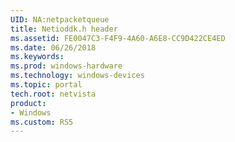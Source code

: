 ```yaml
---
UID: NA:netpacketqueue
title: Netioddk.h header
ms.assetid: FE0047C3-F4F9-4A60-A6E8-CC9D422CE4ED
ms.date: 06/26/2018
ms.keywords: 
ms.prod: windows-hardware
ms.technology: windows-devices
ms.topic: portal
tech.root: netvista
product:
- Windows
ms.custom: RS5
---
```


